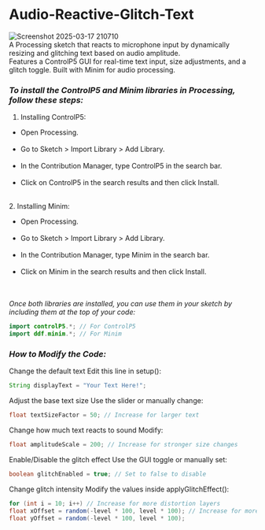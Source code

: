 # Audio-Reactive-Glitch-Text
![Screenshot 2025-03-17 210710](https://github.com/user-attachments/assets/2ac098f6-ed7a-4504-bdb4-b39f1f59a84b)<br>
A Processing sketch that reacts to microphone input by dynamically resizing and glitching text based on audio amplitude.<br> Features a ControlP5 GUI for real-time text input, size adjustments, and a glitch toggle. Built with Minim for audio processing.

<I><b><h3>To install the ControlP5 and Minim libraries in Processing, follow these steps:</h3></b></i>

1. Installing ControlP5:<br>
<ul><li>Open Processing.</li><br>
<li>Go to Sketch > Import Library > Add Library.</li><br>
<li>In the Contribution Manager, type ControlP5 in the search bar.</li><br>
<li>Click on ControlP5 in the search results and then click Install.</li></ul><br>
2. Installing Minim:<br><be>
<ul><li>Open Processing.</li><br>
<li>Go to Sketch > Import Library > Add Library.</li><br>
<li>In the Contribution Manager, type Minim in the search bar.</li><br>
<li>Click on Minim in the search results and then click Install.</li></ul><br><br>
<i>Once both libraries are installed, you can use them in your sketch by including them at the top of your code:</i><br>

  ```java
import controlP5.*; // For ControlP5
import ddf.minim.*; // For Minim
```
<I><b><h3>How to Modify the Code:</h3></b></i>
Change the default text
Edit this line in setup():

 ```java
String displayText = "Your Text Here!";
```


Adjust the base text size
Use the slider or manually change:

 ```java
float textSizeFactor = 50; // Increase for larger text
```


Change how much text reacts to sound
Modify:

 ```java
float amplitudeScale = 200; // Increase for stronger size changes
```


Enable/Disable the glitch effect
Use the GUI toggle or manually set:

 ```java
boolean glitchEnabled = true; // Set to false to disable
```


Change glitch intensity
Modify the values inside applyGlitchEffect():

 ```java
for (int i = 10; i++) // Increase for more distortion layers
float xOffset = random(-level * 100, level * 100); // Increase for more shift
float yOffset = random(-level * 100, level * 100); 
```


